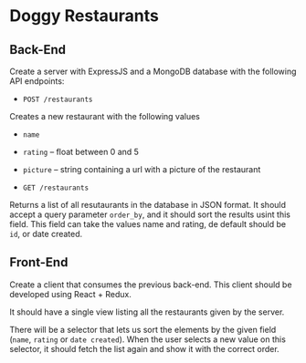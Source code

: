 # Doggy Restaurants

## Back-End

Create a server with ExpressJS and a MongoDB database with the following API endpoints:

- `POST /restaurants`

 Creates a new restaurant with the following values

- `name`
- `rating` – float between 0 and 5
- `picture` – string containing a url with a picture of the restaurant

- `GET /restaurants`

 Returns a list of all resutaurants in the database in JSON format.
 It should accept a query parameter `order_by`, and it should sort the results usint this field. This field can take the values name and rating, de default should be `id`, or date created.

 ## Front-End

 Create a client that consumes the previous back-end. This client should be developed using React + Redux.

 It should have a single view listing all the restaurants given by the server.

 There will be a selector that lets us sort the elements by the given field (`name`, `rating` or `date created`). When the user selects a new value on this selector, it should fetch the list again and show it with the correct order.
